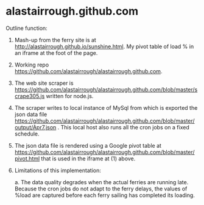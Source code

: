 alastairrough.github.com  
========================
Outline function:
1. Mash-up from the ferry site is at http://alastairrough.github.io/sunshine.html. My pivot table of load % in an iframe at the foot of the page. 
2. Working repo https://github.com/alastairrough/alastairrough.github.com. 
3. The web site scraper is https://github.com/alastairrough/alastairrough.github.com/blob/master/scrape305.js written for node.js.
4. The scraper writes to local instance of MySql from which is exported the json data file https://github.com/alastairrough/alastairrough.github.com/blob/master/output/Apr7.json . This local host also runs all the cron jobs on a fixed schedule.
5. The json data file is rendered using a Google pivot table at https://github.com/alastairrough/alastairrough.github.com/blob/master/pivot.html that is used in the iframe at (1) above.
1. Limitations of this implementation:

   a. The data quality degrades when the actual ferries are running late. Because the cron jobs do not adapt to the ferry delays, the values of %load are captured before each ferry sailing has completed its loading. 
